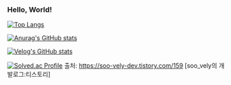 ### Hello, World!

<!--
**Beomll/Beomll** is a ✨ _special_ ✨ repository because its `README.md` (this file) appears on your GitHub profile.

Here are some ideas to get you started:

- 🔭 I’m currently working on ...
- 🌱 I’m currently learning ...
- 👯 I’m looking to collaborate on ...
- 🤔 I’m looking for help with ...
- 💬 Ask me about ...
- 📫 How to reach me: ...
- 😄 Pronouns: ...
- ⚡ Fun fact: ...
-->
[![Top Langs](https://github-readme-stats.vercel.app/api/top-langs/?username=Beomll)](https://github.com/anuraghazra/github-readme-stats)

[![Anurag's GitHub stats](https://github-readme-stats.vercel.app/api?username=Beomll)](https://github.com/anuraghazra/github-readme-stats)


[![Velog's GitHub stats](https://velog-readme-stats.vercel.app/api?name=khb6494)](https://velog.io/@khb6494/posts)

[![Solved.ac Profile](http://mazassumnida.wtf/api/v2/generate_badge?boj=khb6494)](https://solved.ac/khb6494/)
출처: https://soo-vely-dev.tistory.com/159 [soo_vely의 개발로그:티스토리]
